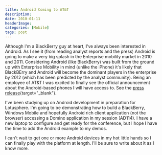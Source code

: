 ```yaml
---
title: Android Coming to AT&T
description: 
date: 2010-01-11
headerImage: 
categories: [Mobile]
tags: post
---
```


Although I'm a BlackBerry guy at heart, I've always been interested in Android. As I see it (from reading analyst reports and the press) Android is going to make a very big splash in the Enterprise mobility market in 2010 and 2011. Considering Android (like BlackBerry) was built from the ground up with Enterprise Mobility in mind (unlike the iPhone) it's likely that BlackBErry and Android will become the dominant players in the enterprise by 2012 (which has been predicted by the analyst community). Being an employee of AT&T I was excited to finally see the official announcement about the Android-based phones I will have access to. See the [press release](https://www.att.com/gen/press-room?pid=4800&cdvn=news&newsarticleid=30353){target="_blank"}.

I've been studying up on Android development in preparation for Lotusphere. I'm going to be demonstrating how to build a BlackBerry, Windows Mobile and hopefully Android rich client application (not the browser) accessing a Domino application in my session (AD114). I have a new laptop to configure and get ready for the conference, but I hope I have the time to add the Android example to my demos.

I can't wait to get one or more Android devices in my hot little hands so I can finally play with the platform at length. I'll be sure to write about it as I know more.